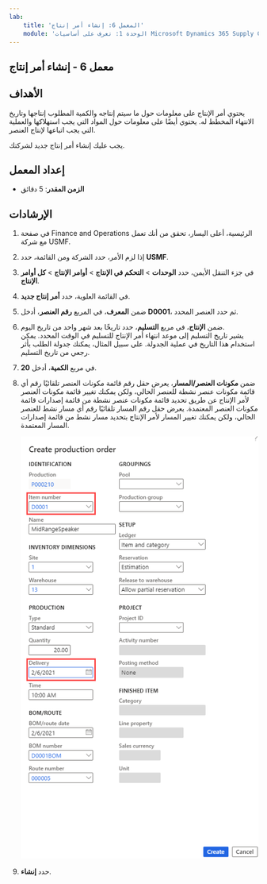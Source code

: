```yaml
---
lab:
    title: 'المعمل 6: إنشاء أمر إنتاج'
    module: 'الوحدة 1: تعرف على أساسيات Microsoft Dynamics 365 Supply Chain Management'
---
```


## معمل 6 - إنشاء أمر إنتاج

## الأهداف

يحتوي أمر الإنتاج على معلومات حول ما سيتم إنتاجه والكمية المطلوب إنتاجها وتاريخ الانتهاء المخطط له. يحتوي أيضًا على معلومات حول المواد التي يجب استهلاكها والعملية التي يجب اتباعها لإنتاج العنصر.

يجب عليك إنشاء أمر إنتاج جديد لشركتك.

## إعداد المعمل

   - **الزمن المقدر**: 5 دقائق

## الإرشادات

1. في صفحة Finance and Operations الرئيسية، أعلى اليسار، تحقق من أنك تعمل مع شركة USMF.

1. إذا لزم الأمر، حدد الشركة ومن القائمة، حدد **USMF**.

1. في جزء التنقل الأيمن، حدد **الوحدات** > **التحكم في الإنتاج** >  **أوامر الإنتاج** >  **كل أوامر الإنتاج**.

1. في القائمة العلوية، حدد **أمر إنتاج جديد**.

1. ضمن **المعرف**، في المربع **رقم العنصر**، أدخل **D0001**، ثم حدد العنصر المحدد.

1. ضمن **الإنتاج**، في مربع **التسليم**، حدد تاريخًا بعد شهر واحد من تاريخ اليوم.  
    يشير تاريخ التسليم إلى موعد انتهاء أمر الإنتاج للتسليم في الوقت المحدد. يمكن استخدام هذا التاريخ في عملية الجدولة. على سبيل المثال، يمكنك جدولة الطلب بأثر رجعي من تاريخ التسليم.

1. في مربع **الكمية**، أدخل **20**.

1. ضمن **مكونات العنصر/المسار**، يعرض حقل رقم قائمة مكونات العنصر تلقائيًا رقم أي قائمة مكونات عنصر نشطة للعنصر الحالي، ولكن يمكنك تغيير قائمة مكونات العنصر لأمر الإنتاج عن طريق تحديد قائمة مكونات عنصر نشطة من قائمة إصدارات قائمة مكونات العنصر المعتمدة. يعرض حقل رقم المسار تلقائيًا رقم أي مسار نشط للعنصر الحالي، ولكن يمكنك تغيير المسار لأمر الإنتاج بتحديد مسار نشط من قائمة إصدارات المسار المعتمدة.

    ![صورة شاشة تعرض جزء إنشاء أمر إنتاج بالكامل](./media/lp1-m4-new-production-order-pane.png)

1. حدد **إنشاء**.
